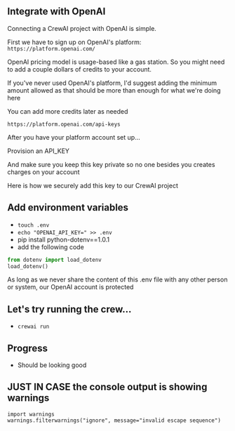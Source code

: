 ## Integrate with OpenAI

Connecting a CrewAI project with OpenAI is simple.

First we have to sign up on OpenAI's platform: `https://platform.openai.com/`

OpenAI pricing model is usage-based like a gas station. So you might need to add a couple dollars of credits to your account.

If you've never used OpenAI's platform, I'd suggest adding the minimum amount allowed as that should be more than enough for what we're doing here

You can add more credits later as needed

`https://platform.openai.com/api-keys`

After you have your platform account set up...

Provision an API_KEY

And make sure you keep this key private so no one besides you creates charges on your account

Here is how we securely add this key to our CrewAI project

## Add environment variables

- `touch .env`
- `echo "OPENAI_API_KEY=" >> .env`
- pip install python-dotenv==1.0.1
- add the following code
```main.py
from dotenv import load_dotenv
load_dotenv()
```

As long as we never share the content of this .env file with any other person or system, our OpenAI account is protected

## Let's try running the crew...

- `crewai run`

## Progress

- Should be looking good

## JUST IN CASE the console output is showing warnings

```
import warnings
warnings.filterwarnings("ignore", message="invalid escape sequence")
```